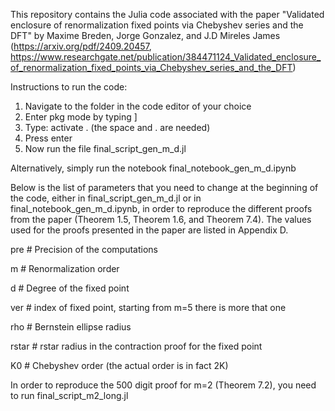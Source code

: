 This repository contains the Julia code associated with the paper "Validated enclosure of renormalization fixed points via Chebyshev series and the DFT" by Maxime Breden, Jorge Gonzalez, and J.D Mireles James (https://arxiv.org/pdf/2409.20457, https://www.researchgate.net/publication/384471124_Validated_enclosure_of_renormalization_fixed_points_via_Chebyshev_series_and_the_DFT)

Instructions to run the code:

1) Navigate to the folder in the code editor of your choice 
2) Enter pkg mode by typing ]
3) Type: activate .  (the space and . are needed)
4) Press enter
5) Now run the file final_script_gen_m_d.jl

Alternatively, simply run the notebook final_notebook_gen_m_d.ipynb

Below is the list of parameters that you need to change at the beginning of the code, 
either in final_script_gen_m_d.jl or in final_notebook_gen_m_d.ipynb, in order to reproduce the different proofs
from the paper (Theorem 1.5, Theorem 1.6, and Theorem 7.4). The values used for the proofs presented in the paper are listed in Appendix D.

pre # Precision of the computations

m  # Renormalization order

d  # Degree of the fixed point

ver # index of fixed point, starting from m=5 there is more that one

rho # Bernstein ellipse radius

rstar  # rstar radius in the contraction proof for the fixed point

K0  # Chebyshev order (the actual order is in fact 2K)


In order to reproduce the 500 digit proof for m=2 (Theorem 7.2), you need to run final_script_m2_long.jl

